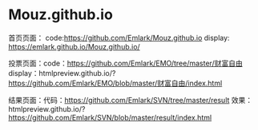 # Mouz.github.io  
首页页面：
code:https://github.com/Emlark/Mouz.github.io
display: https://emlark.github.io/Mouz.github.io/


投票页面：code：https://github.com/Emlark/EMO/tree/master/财富自由 display：htmlpreview.github.io/?https://github.com/Emlark/EMO/blob/master/财富自由/index.html

结果页面：代码：https://github.com/Emlark/SVN/tree/master/result 效果：htmlpreview.github.io/?https://github.com/Emlark/SVN/blob/master/result/index.html
